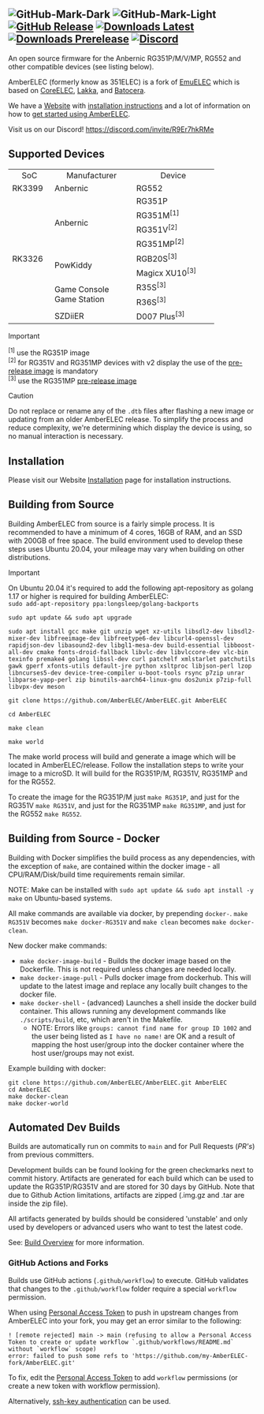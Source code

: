 ![GitHub-Mark-Dark](https://raw.githubusercontent.com/AmberELEC/website/gh-pages/docs/images/transparent_amber_elec_horiz.svg#gh-dark-mode-only)
![GitHub-Mark-Light](https://raw.githubusercontent.com/AmberELEC/website/gh-pages/docs/images/transparent_black_amber_elec_horiz.svg#gh-light-mode-only)
[![GitHub Release](https://img.shields.io/github/release/AmberELEC/AmberELEC.svg?label=latest%20release&style=flat-square&labelColor=black&color=gold)](https://github.com/AmberELEC/AmberELEC/releases/latest)
[![Downloads Latest](https://img.shields.io/github/downloads/AmberELEC/AmberELEC/latest/total?label=downloads%40latest%20release&style=flat-square&labelColor=black&color=gold)](https://github.com/AmberELEC/AmberELEC/releases/latest)
[![Downloads Prerelease](https://img.shields.io/github/downloads/AmberELEC/AmberELEC-prerelease/total?label=downloads%40prerelease%20builds&style=flat-square&labelColor=black&color=gold)](https://github.com/AmberELEC/AmberELEC-prerelease/releases)
[![Discord](https://img.shields.io/discord/777665344289898536?logo=discord&label=Discord&labelColor=black&color=gold)](https://discord.com/invite/R9Er7hkRMe)
---
An open source firmware for the Anbernic RG351P/M/V/MP, RG552 and other compatible devices (see listing below).

AmberELEC (formerly know as 351ELEC) is a fork of [EmuELEC](https://github.com/EmuELEC/EmuELEC) which is based on [CoreELEC](https://github.com/CoreELEC/CoreELEC), [Lakka](https://github.com/libretro/Lakka-LibreELEC), and [Batocera](https://github.com/batocera-linux/batocera.linux).

We have a [Website](https://amberelec.org) with [installation instructions](https://amberelec.org/installation#overview) and a lot of information on how to [get started using AmberELEC](https://amberelec.org/guides/getting-to-know-amberelec).

Visit us on our Discord! https://discord.com/invite/R9Er7hkRMe

## Supported Devices
<!--devices-->
<table>
  <tr>
    <td align="center" width="70" nowrap="nowrap">SoC</td>
    <td align="center" width="150" nowrap="nowrap">Manufacturer</td>
    <td align="center" width="150" nowrap="nowrap">Device</td>
  </tr>
  <tr>
    <td>RK3399</td>
    <td>Anbernic</td>
    <td>RG552</td>
  </tr>  
  <tr>
    <td rowspan="10">RK3326</td>
    <td rowspan="4">Anbernic</td>
    <td>RG351P</td>
  </tr>
  <tr>
    <td>RG351M<sup>[1]</sup></td>
  </tr>
  <tr>
    <td>RG351V<sup>[2]</sup></td>
  </tr>
  <tr>
    <td>RG351MP<sup>[2]</sup></td>
  </tr>
  <tr>
    <td rowspan="2">PowKiddy</td>
    <td>RGB20S<sup>[3]</sup></td>
  </tr>
  <tr>
    <td>Magicx XU10<sup>[3]</sup></td>
  </tr>
  <tr>
    <td rowspan="2">Game Console<br />Game Station</td>
    <td>R35S<sup>[3]</sup></td>
  </tr>
  <tr>
    <td>R36S<sup>[3]</sup></td>
  </tr>
  <tr>
    <td>SZDiiER</td>
    <td>D007 Plus<sup>[3]</sup></td>
  </tr>
</table>
<!--devices-->

> [!IMPORTANT]
> <sup>[1]</sup> use the RG351P image<br>
> <sup>[2]</sup> for RG351V and RG351MP devices with v2 display the use of the [pre-release image](https://github.com/AmberELEC/AmberELEC-prerelease/releases) is mandatory<br>
> <sup>[3]</sup> use the RG351MP [pre-release image](https://github.com/AmberELEC/AmberELEC-prerelease/releases)

> [!CAUTION]
> Do not replace or rename any of the `.dtb` files after flashing a new image or updating from an older AmberELEC release.
> To simplify the process and reduce complexity, we're determining which display the device is using, so no manual interaction is necessary.
  
## Installation

Please visit our Website [Installation](https://amberelec.org/installation#overview) page for installation instructions.

## Building from Source
Building AmberELEC from source is a fairly simple process. It is recommended to have a minimum of 4 cores, 16GB of RAM, and an SSD with 200GB of free space. The build environment used to develop these steps uses Ubuntu 20.04, your mileage may vary when building on other distributions.

> [!IMPORTANT]
> On Ubuntu 20.04 it's required to add the following apt-repository as golang 1.17 or higher is required for building AmberELEC:<br>
> ```sudo add-apt-repository ppa:longsleep/golang-backports```

```
sudo apt update && sudo apt upgrade

sudo apt install gcc make git unzip wget xz-utils libsdl2-dev libsdl2-mixer-dev libfreeimage-dev libfreetype6-dev libcurl4-openssl-dev rapidjson-dev libasound2-dev libgl1-mesa-dev build-essential libboost-all-dev cmake fonts-droid-fallback libvlc-dev libvlccore-dev vlc-bin texinfo premake4 golang libssl-dev curl patchelf xmlstarlet patchutils gawk gperf xfonts-utils default-jre python xsltproc libjson-perl lzop libncurses5-dev device-tree-compiler u-boot-tools rsync p7zip unrar libparse-yapp-perl zip binutils-aarch64-linux-gnu dos2unix p7zip-full libvpx-dev meson

git clone https://github.com/AmberELEC/AmberELEC.git AmberELEC

cd AmberELEC

make clean

make world
```

The make world process will build and generate a image which will be located in AmberELEC/release. Follow the installation steps to write your image to a microSD.
It will build for the RG351P/M, RG351V, RG351MP and for the RG552.

To create the image for the RG351P/M just ``make RG351P``, and just for the RG351V ``make RG351V``, and just for the RG351MP ``make RG351MP``, and just for the RG552 ``make RG552``.

## Building from Source - Docker
Building with Docker simplifies the build process as any dependencies, with the exception of `make`, are contained within the docker image - all CPU/RAM/Disk/build time requirements remain similar. 

NOTE: Make can be installed with `sudo apt update && sudo apt install -y make` on Ubuntu-based systems.

All make commands are available via docker, by prepending `docker-`. `make RG351V` becomes `make docker-RG351V` and `make clean` becomes `make docker-clean`.

New docker make commands: 
- `make docker-image-build` - Builds the docker image based on the Dockerfile. This is not required unless changes are needed locally. 
- `make docker-image-pull` - Pulls docker image from dockerhub. This will update to the latest image and replace any locally built changes to the docker file.
- `make docker-shell` - (advanced) Launches a shell inside the docker build container. This allows running any development commands like `./scripts/build`, etc, which aren't in the Makefile.
  - NOTE: Errors like `groups: cannot find name for group ID 1002` and the user being listed as `I have no name!` are OK and a result of mapping the host user/group into the docker container where the host user/groups may not exist.

Example building with docker:
```
git clone https://github.com/AmberELEC/AmberELEC.git AmberELEC
cd AmberELEC
make docker-clean
make docker-world
```

## Automated Dev Builds
Builds are automatically run on commits to `main` and for Pull Requests (*PR's*) from previous committers.

Development builds can be found looking for the green checkmarks next to commit history. Artifacts are generated for each build which can be used to update the RG351P/RG351V and are stored for 30 days by GitHub. Note that due to Github Action limitations, artifacts are zipped (.img.gz and .tar are inside the zip file).

All artifacts generated by builds should be considered 'unstable' and only used by developers or advanced users who want to test the latest code.

See: [Build Overview](workflows/README.md) for more information.

### GitHub Actions and Forks
Builds use GitHub actions (`.github/workflow`) to execute. GitHub validates that changes to the `.github/workflow` folder require a special `workflow` permission. 

When using [Personal Access Token](https://docs.github.com/en/github/authenticating-to-github/keeping-your-account-and-data-secure/creating-a-personal-access-token) to push in upstream changes from AmberELEC into your fork, you may get an error similar to the following:

```
! [remote rejected] main -> main (refusing to allow a Personal Access Token to create or update workflow `.github/workflows/README.md` without `workflow` scope)
error: failed to push some refs to 'https://github.com/my-AmberELEC-fork/AmberELEC.git'
```

To fix, edit the [Personal Access Token](https://docs.github.com/en/github/authenticating-to-github/keeping-your-account-and-data-secure/creating-a-personal-access-token) to add `workflow` permissions (or create a new token with workflow permission).

Alternatively, [ssh-key authentication](https://docs.github.com/en/github/authenticating-to-github/connecting-to-github-with-ssh/adding-a-new-ssh-key-to-your-github-account) can be used.
